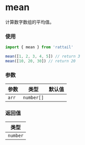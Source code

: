 # mean

计算数字数组的平均值。

### 使用

```ts
import { mean } from 'rattail'

mean([1, 2, 3, 4, 5]) // return 3
mean([10, 20, 30]) // return 20
```

### 参数

| 参数  |    类型    | 默认值 |
| ----- | :--------: | -----: |
| `arr` | `number[]` |        |

### 返回值

|   类型   |
| :------: |
| `number` |
